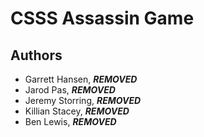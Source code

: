 # CSSS Assassin Game

## Authors

- Garrett Hansen, ***REMOVED***
- Jarod Pas, ***REMOVED***
- Jeremy Storring, ***REMOVED***
- Killian Stacey, ***REMOVED***
- Ben Lewis, ***REMOVED***
